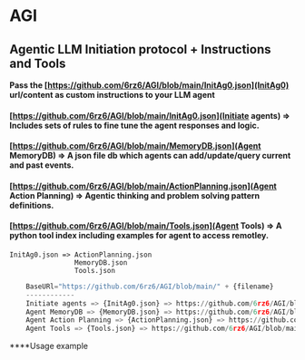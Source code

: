 # AGI
## Agentic LLM Initiation protocol + Instructions and Tools 

**Pass the [https://github.com/6rz6/AGI/blob/main/InitAg0.json](InitAg0) url/content as custom instructions to your LLM agent**

#### [https://github.com/6rz6/AGI/blob/main/InitAg0.json](Initiate agents) => Includes sets of rules to fine tune the agent responses and logic.
#### [https://github.com/6rz6/AGI/blob/main/MemoryDB.json](Agent MemoryDB) => A json file db which agents can add/update/query current and past events.
#### [https://github.com/6rz6/AGI/blob/main/ActionPlanning.json](Agent Action Planning) => Agentic thinking and problem solving pattern definitions.
#### [https://github.com/6rz6/AGI/blob/main/Tools.json](Agent Tools) => A python tool index including examples for agent to access remotley.

```
InitAg0.json => ActionPlanning.json
                MemoryDB.json
                Tools.json
```

```python
    BaseURl="https://github.com/6rz6/AGI/blob/main/" + {filename}
    ------------
    Initiate agents => {InitAg0.json} => https://github.com/6rz6/AGI/blob/main/InitAg0.json
    Agent MemoryDB => {MemoryDB.json} => https://github.com/6rz6/AGI/blob/main/MemoryDB.json
    Agent Action Planning => {ActionPlanning.json} => https://github.com/6rz6/AGI/blob/main/ActionPlanning.json
    Agent Tools => {Tools.json} => https://github.com/6rz6/AGI/blob/main/Tools.json
```

****Usage example 



